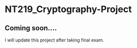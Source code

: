 # NT219_Cryptography-Project
## Coming soon....
I will update this project after taking final exam.
